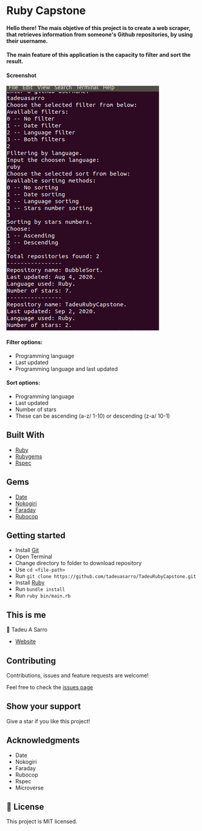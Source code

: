 # Ruby Capstone

#### Hello there! The mais objetive of this project is to create a web scraper, that retrieves information from someone's Github repositories, by using their username.

#### The main feature of this application is the capacity to filter and sort the result.

#### Screenshot

![screenshot](img/screenshot.png)


#### Filter options:
- Programming language
- Last updated
- Programming language and last updated


#### Sort options:
- Programming language
- Last updated
- Number of stars
- These can be ascending (a-z/ 1-10) or descending (z-a/ 10-1)


## Built With

- [Ruby](https://www.ruby-lang.org)
- [Rubygems](https://rubygems.org/)
- [Rspec](https://rspec.info/)


## Gems
- [Date](https://github.com/ruby/date/)
- [Nokogiri](https://github.com/sparklemotion/nokogiri/)
- [Faraday](https://github.com/lostisland/faraday/)
- [Rubocop](https://github.com/rubocop-hq/rubocop/)


## Getting started
- Install [Git](https://git-scm.com/downloads)
- Open Terminal
- Change directory to folder to download repository
- Use `cd <file-path>`
- Run `git clone https://github.com/tadeuasarro/TadeuRubyCapstone.git`
- Install [Ruby](https://ruby-doc.org/downloads/)
- Run `bundle install`
- Run `ruby bin/main.rb`


## This is me

👤 Tadeu A Sarro

- [Website](https://tadeuasarro.web.app)


## Contributing

Contributions, issues and feature requests are welcome!

Feel free to check the [issues page](https://github.com/tadeuasarro/TadeuRubyCapstone/issues)


## Show your support

Give a star if you like this project!


## Acknowledgments

- Date
- Nokogiri
- Faraday
- Rubocop
- Rspec
- Microverse


## 📝 License

This project is MIT licensed.
